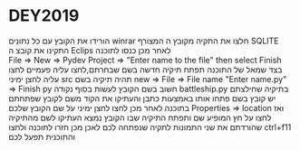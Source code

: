 # DEY2019
הורידו את הקובץ עם כל נתונים winrar חלצו את התקיה מקובץ ה
המצורף SQLITE התקינו את קובצ ה
Eclips לאחר מכן כנסו לתוכנה  
File => New => Pydev Project => "Enter name to the file" then select Finish
בצד שמאל של התוכנה תפתח תיקיה חדשה בשם שבחרתם,לחצו עליה פעמיים 
לחצו עליה לחצן ימיני src תהיה תיקיה בשם 
new => File => File name "Enter name.py" => Finish
py חשוב בשם הקובץ לעשות בסוף נקודה 
battleship.py בתיקיה שחילצתם יש קובץ בשם
פתחו אותו באמצעות כתבן והעתיקו את הקוד משם לקובץ שפתחתם בתוכנה
לאחר מכן לחצו לחצן ימיני על שם הקובץ שלכם 
Properties => location
ואז לחצו על חץ המופיע שם ותפתח התיקיה שבו הקובץ נמצא
העתיקו לשם מהתיקיה שהורדתם את שני התמונות לתקיה שנפתחה לכם
לאכן מכן חזרו לתוכנה ולחצו
ctrl+f11
והתוכנית תפעל לכם

